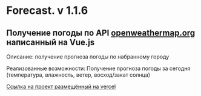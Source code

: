 # Forecast. v 1.1.6

## Получение погоды по API [openweathermap.org](https://openweathermap.org/) написанный на Vue.js

Описание: получение прогноза погоды по набранному городу

Реализованные возможности:
Получение прогноза погоды за сегодня (температура, влажность, ветер, восход/закат солнца)

[Ссылка на проект размещённый на vercel](https://forecast-chi.vercel.app/)
